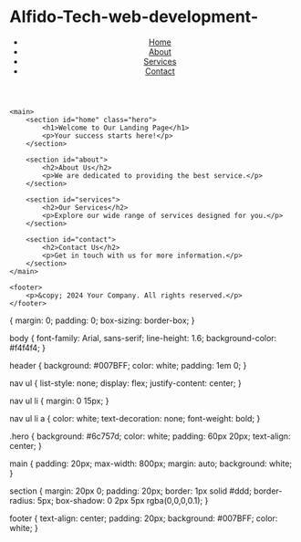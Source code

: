 # Alfido-Tech-web-development-
<!DOCTYPE html>
<html lang="en">
<head>
    <meta charset="UTF-8">
    <meta name="viewport" content="width=device-width, initial-scale=1.0">
    <title>Landing Page</title>
    <link rel="stylesheet" href="styles.css">
</head>
<body>
    <header>
        <nav>
            <ul>
                <li><a href="#home">Home</a></li>
                <li><a href="#about">About</a></li>
                <li><a href="#services">Services</a></li>
                <li><a href="#contact">Contact</a></li>
            </ul>
        </nav>
    </header>

    <main>
        <section id="home" class="hero">
            <h1>Welcome to Our Landing Page</h1>
            <p>Your success starts here!</p>
        </section>

        <section id="about">
            <h2>About Us</h2>
            <p>We are dedicated to providing the best service.</p>
        </section>

        <section id="services">
            <h2>Our Services</h2>
            <p>Explore our wide range of services designed for you.</p>
        </section>

        <section id="contact">
            <h2>Contact Us</h2>
            <p>Get in touch with us for more information.</p>
        </section>
    </main>

    <footer>
        <p>&copy; 2024 Your Company. All rights reserved.</p>
    </footer>
</body>
</html>
{
    margin: 0;
    padding: 0;
    box-sizing: border-box;
}

body {
    font-family: Arial, sans-serif;
    line-height: 1.6;
    background-color: #f4f4f4;
}

header {
    background: #007BFF;
    color: white;
    padding: 1em 0;
}

nav ul {
    list-style: none;
    display: flex;
    justify-content: center;
}

nav ul li {
    margin: 0 15px;
}

nav ul li a {
    color: white;
    text-decoration: none;
    font-weight: bold;
}

.hero {
    background: #6c757d;
    color: white;
    padding: 60px 20px;
    text-align: center;
}

main {
    padding: 20px;
    max-width: 800px;
    margin: auto;
    background: white;
}

section {
    margin: 20px 0;
    padding: 20px;
    border: 1px solid #ddd;
    border-radius: 5px;
    box-shadow: 0 2px 5px rgba(0,0,0,0.1);
}

footer {
    text-align: center;
    padding: 20px;
    background: #007BFF;
    color: white;
}
